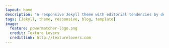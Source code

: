 ```yaml
---
layout: home
description: "A responsive Jekyll theme with editorial tendencies by designer Michael Rose."
tags: [Jekyll, theme, responsive, blog, template]
image:
  feature: powermatcher-logo.png
  credit: Texture Lovers
  creditlink: http://texturelovers.com
---
```

